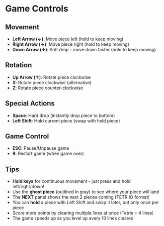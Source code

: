 # Game Controls

## Movement
- **Left Arrow (←)**: Move piece left (hold to keep moving)
- **Right Arrow (→)**: Move piece right (hold to keep moving)
- **Down Arrow (↓)**: Soft drop - move down faster (hold to keep moving)

## Rotation
- **Up Arrow (↑)**: Rotate piece clockwise
- **X**: Rotate piece clockwise (alternative)
- **Z**: Rotate piece counter-clockwise

## Special Actions
- **Space**: Hard drop (instantly drop piece to bottom)
- **Left Shift**: Hold current piece (swap with held piece)

## Game Control
- **ESC**: Pause/Unpause game
- **R**: Restart game (when game over)

## Tips
- **Hold keys** for continuous movement - just press and hold left/right/down!
- Use the **ghost piece** (outlined in gray) to see where your piece will land
- The **NEXT** panel shows the next 2 pieces coming (TETR.IO format)
- You can **hold** a piece with Left Shift and swap it later, but only once per piece
- Score more points by clearing multiple lines at once (Tetris = 4 lines)
- The game speeds up as you level up every 10 lines cleared

